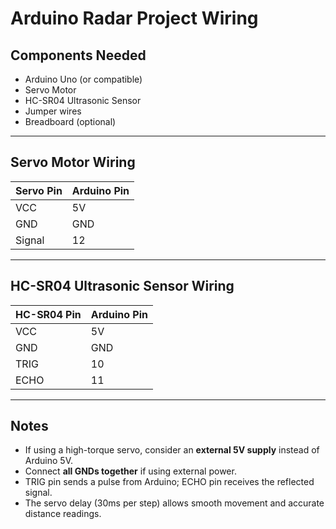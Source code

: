 # Arduino Radar Project Wiring

## Components Needed
- Arduino Uno (or compatible)
- Servo Motor
- HC-SR04 Ultrasonic Sensor
- Jumper wires
- Breadboard (optional)

---

## Servo Motor Wiring

| Servo Pin | Arduino Pin |
|-----------|-------------|
| VCC       | 5V          |
| GND       | GND         |
| Signal    | 12          |

---

## HC-SR04 Ultrasonic Sensor Wiring

| HC-SR04 Pin | Arduino Pin |
|-------------|-------------|
| VCC         | 5V          |
| GND         | GND         |
| TRIG        | 10          |
| ECHO        | 11          |

---

## Notes
- If using a high-torque servo, consider an **external 5V supply** instead of Arduino 5V.
- Connect **all GNDs together** if using external power.
- TRIG pin sends a pulse from Arduino; ECHO pin receives the reflected signal.
- The servo delay (30ms per step) allows smooth movement and accurate distance readings.
